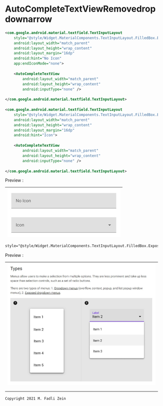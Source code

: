 # AutoCompleteTextViewRemovedropdownarrow
 
```xml
<com.google.android.material.textfield.TextInputLayout
    style="@style/Widget.MaterialComponents.TextInputLayout.FilledBox.ExposedDropdownMenu"
    android:layout_width="match_parent"
    android:layout_height="wrap_content"
    android:layout_margin="16dp"
    android:hint="No Icon"
    app:endIconMode="none">

    <AutoCompleteTextView
        android:layout_width="match_parent"
        android:layout_height="wrap_content"
        android:inputType="none" />

</com.google.android.material.textfield.TextInputLayout>

<com.google.android.material.textfield.TextInputLayout
    style="@style/Widget.MaterialComponents.TextInputLayout.FilledBox.ExposedDropdownMenu"
    android:layout_width="match_parent"
    android:layout_height="wrap_content"
    android:layout_margin="16dp"
    android:hint="Icon">

    <AutoCompleteTextView
        android:layout_width="match_parent"
        android:layout_height="wrap_content"
        android:inputType="none" />

</com.google.android.material.textfield.TextInputLayout>
```

Preview :

| ![](https://github.com/gzeinnumer/AutoCompleteTextViewRemovedropdownarrow/blob/master/preview/example2.jpg) |
|:--|

```xml
style="@style/Widget.MaterialComponents.TextInputLayout.FilledBox.ExposedDropdownMenu"
```

Preview :

| ![](https://github.com/gzeinnumer/AutoCompleteTextViewRemovedropdownarrow/blob/master/preview/example1.jpg) |
|:--|

---

```
Copyright 2021 M. Fadli Zein
```